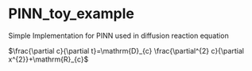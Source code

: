 # PINN_toy_example
Simple Implementation for PINN used in diffusion reaction equation

$\frac{\partial c}{\partial t}=\mathrm{D}_{c} \frac{\partial^{2} c}{\partial x^{2}}+\mathrm{R}_{c}$

